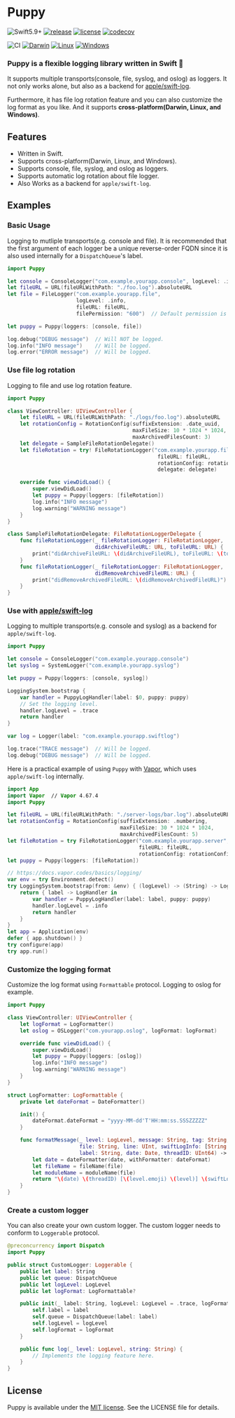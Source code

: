 # Puppy

![Swift5.9+](https://img.shields.io/badge/Swift-5.9%2B-orange?logo=swift)
[![release](https://img.shields.io/github/v/release/sushichop/Puppy.svg?color=blue)](https://github.com/sushichop/Puppy/releases)
[![license](https://img.shields.io/badge/license-MIT-blue.svg)](https://github.com/sushichop/Puppy/blob/master/LICENSE)
[![codecov](https://codecov.io/gh/sushichop/Puppy/branch/main/graph/badge.svg)](https://codecov.io/gh/sushichop/Puppy)

![CI](https://github.com/sushichop/Puppy/workflows/CI/badge.svg)
[![Darwin](https://github.com/sushichop/Puppy/actions/workflows/darwin.yml/badge.svg?branch=main)](https://github.com/sushichop/Puppy/actions/workflows/darwin.yml)
[![Linux](https://github.com/sushichop/Puppy/actions/workflows/linux.yml/badge.svg?branch=main)](https://github.com/sushichop/Puppy/actions/workflows/linux.yml)
[![Windows](https://github.com/sushichop/Puppy/actions/workflows/windows.yml/badge.svg?branch=main)](https://github.com/sushichop/Puppy/actions/workflows/windows.yml)

### **Puppy is a flexible logging library written in Swift** 🐶

It supports multiple transports(console, file, syslog, and oslog) as loggers. It not only works alone, but also as a backend for [apple/swift-log](https://github.com/apple/swift-log/).

Furthermore, it has file log rotation feature and you can also customize the log format as you like. And it supports **cross-platform(Darwin, Linux, and Windows)**.

## Features

- Written in Swift.
- Supports cross-platform(Darwin, Linux, and Windows).
- Supports console, file, syslog, and oslog as loggers.
- Supports automatic log rotation about file logger.
- Also Works as a backend for `apple/swift-log`.

## Examples

### Basic Usage

Logging to mutliple transports(e.g. console and file). It is recommended that the first argument of each logger be a unique reverse-order FQDN since it is also used internally for a `DispatchQueue`'s label.

```Swift
import Puppy

let console = ConsoleLogger("com.example.yourapp.console", logLevel: .info)
let fileURL = URL(fileURLWithPath: "./foo.log").absoluteURL
let file = FileLogger("com.example.yourapp.file",
                      logLevel: .info,
                      fileURL: fileURL,
                      filePermission: "600")  // Default permission is "640". 

let puppy = Puppy(loggers: [console, file])

log.debug("DEBUG message")  // Will NOT be logged.
log.info("INFO message")    // Will be logged.
log.error("ERROR message")  // Will be logged.
```

### Use file log rotation

Logging to file and use log rotation feature.

```swift
import Puppy

class ViewController: UIViewController {
    let fileURL = URL(fileURLWithPath: "./logs/foo.log").absoluteURL
    let rotationConfig = RotationConfig(suffixExtension: .date_uuid,
                                        maxFileSize: 10 * 1024 * 1024,
                                        maxArchivedFilesCount: 3)
    let delegate = SampleFileRotationDelegate()
    let fileRotation = try! FileRotationLogger("com.example.yourapp.filerotation",
                                                fileURL: fileURL,
                                                rotationConfig: rotationConfig,
                                                delegate: delegate)

    override func viewDidLoad() {
        super.viewDidLoad()
        let puppy = Puppy(loggers: [fileRotation])
        log.info("INFO message")
        log.warning("WARNING message")
    }
}

class SampleFileRotationDelegate: FileRotationLoggerDelegate {
    func fileRotationLogger(_ fileRotationLogger: FileRotationLogger,
                            didArchiveFileURL: URL, toFileURL: URL) {
        print("didArchiveFileURL: \(didArchiveFileURL), toFileURL: \(toFileURL)")
    }
    func fileRotationLogger(_ fileRotationLogger: FileRotationLogger,
                            didRemoveArchivedFileURL: URL) {
        print("didRemoveArchivedFileURL: \(didRemoveArchivedFileURL)")
    }
}
```

### Use with [apple/swift-log](https://github.com/apple/swift-log/)

Logging to multiple transports(e.g. console and syslog) as a backend for `apple/swift-log`.

```swift
import Puppy

let console = ConsoleLogger("com.example.yourapp.console")
let syslog = SystemLogger("com.example.yourapp.syslog")

let puppy = Puppy(loggers: [console, syslog])

LoggingSystem.bootstrap {
    var handler = PuppyLogHandler(label: $0, puppy: puppy)
    // Set the logging level.
    handler.logLevel = .trace
    return handler
}

var log = Logger(label: "com.example.yourapp.swiftlog")

log.trace("TRACE message")  // Will be logged.
log.debug("DEBUG message")  // Will be logged.
```

Here is a practical example of using `Puppy` with [Vapor](https://vapor.codes), which uses `apple/swift-log` internally.

```swift
import App
import Vapor  // Vapor 4.67.4
import Puppy

let fileURL = URL(fileURLWithPath: "./server-logs/bar.log").absoluteURL
let rotationConfig = RotationConfig(suffixExtension: .numbering,
                                    maxFileSize: 30 * 1024 * 1024,
                                    maxArchivedFilesCount: 5)
let fileRotation = try FileRotationLogger("com.example.yourapp.server",
                                          fileURL: fileURL,
                                          rotationConfig: rotationConfig)
let puppy = Puppy(loggers: [fileRotation])

// https://docs.vapor.codes/basics/logging/
var env = try Environment.detect()
try LoggingSystem.bootstrap(from: &env) { (logLevel) -> (String) -> LogHandler in
    return { label -> LogHandler in
        var handler = PuppyLogHandler(label: label, puppy: puppy)
        handler.logLevel = .info
        return handler
    }
}
let app = Application(env)
defer { app.shutdown() }
try configure(app)
try app.run()
```

### Customize the logging format

Customize the log format using `Formattable` protocol. Logging to oslog for example.

```swift
import Puppy

class ViewController: UIViewController {
    let logFormat = LogFormatter()
    let oslog = OSLogger("com.yourapp.oslog", logFormat: logFormat)

    override func viewDidLoad() {
        super.viewDidLoad()
        let puppy = Puppy(loggers: [oslog])
        log.info("INFO message")
        log.warning("WARNING message")
    }
}

struct LogFormatter: LogFormattable {
    private let dateFormat = DateFormatter()

    init() {
        dateFormat.dateFormat = "yyyy-MM-dd'T'HH:mm:ss.SSSZZZZZ"
    }

    func formatMessage(_ level: LogLevel, message: String, tag: String, function: String,
                       file: String, line: UInt, swiftLogInfo: [String : String],
                       label: String, date: Date, threadID: UInt64) -> String {
        let date = dateFormatter(date, withFormatter: dateFormat)
        let fileName = fileName(file)
        let moduleName = moduleName(file)
        return "\(date) \(threadID) [\(level.emoji) \(level)] \(swiftLogInfo) \(moduleName)/\(fileName)#L.\(line) \(function) \(message)".colorize(level.color)
    }
}
```

### Create a custom logger

You can also create your own custom logger. The custom logger needs to conform to `Loggerable` protocol.

```swift
@preconcurrency import Dispatch
import Puppy

public struct CustomLogger: Loggerable {
    public let label: String
    public let queue: DispatchQueue
    public let logLevel: LogLevel
    public let logFormat: LogFormattable?

    public init(_ label: String, logLevel: LogLevel = .trace, logFormat: LogFormattable? = nil) {
        self.label = label
        self.queue = DispatchQueue(label: label)
        self.logLevel = logLevel
        self.logFormat = logFormat
    }

    public func log(_ level: LogLevel, string: String) {
        // Implements the logging feature here.
    }
}
```

## License

Puppy is available under the [MIT license](http://www.opensource.org/licenses/mit-license). See the LICENSE file for details.
